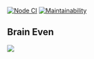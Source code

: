 [![Node CI](https://github.com/Mikhail1992/frontend-project-lvl1/workflows/Node.js%20CI/badge.svg)](https://github.com/Mikhail1992/frontend-project-lvl1/actions)
[![Maintainability](https://api.codeclimate.com/v1/badges/a99a88d28ad37a79dbf6/maintainability)](https://codeclimate.com/github/codeclimate/codeclimate/maintainability)

## Brain Even

<a href="https://asciinema.org/a/XeaPpKHPTMUhniahFJ696F69N" target="_blank"><img src="https://asciinema.org/a/XeaPpKHPTMUhniahFJ696F69N.svg" /></a>
